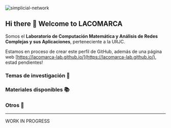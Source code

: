 ![simplicial-network](https://user-images.githubusercontent.com/114226506/192534924-5cfb6783-1b21-4045-ae24-614ffd0f1b4e.jpg)


## Hi there 👋 Welcome to LACOMARCA

Somos el **Laboratorio de Computación Matemática y Análisis de Redes Complejas y sus Aplicaciones**, perteneciente a la URJC. 

Estamos en proceso de crear este perfil de GitHub, además de una página web [https://lacomarca-lab.github.io/](https://lacomarca-lab.github.io/), estad pendientes!


### Temas de investigación 🧠


### Materiales disponibles 📚


### Otros 🧮


---

WORK IN PROGRESS
